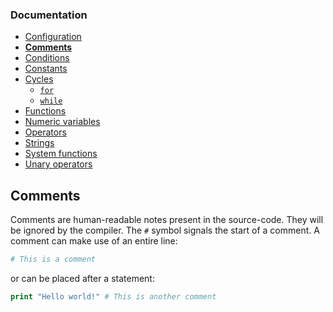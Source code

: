 ### Documentation
- [Configuration](/documentation/configuration.md)
- **[Comments](/documentation/comments.md)**
- [Conditions](/documentation/conditions.md)
- [Constants](/documentation/constants.md)
- [Cycles](/documentation/cycles.md)
  - [`for`](/documentation/cycles.md#for)
  - [`while`](/documentation/cycles.md#while)
- [Functions](/documentation/functions.md)
- [Numeric variables](/documentation/numeric-variables.md)
- [Operators](/documentation/operators.md)
- [Strings](/documentation/strings.md)
- [System functions](/documentation/system-functions.md)
- [Unary operators](/documentation/unary-operators.md)

## Comments
Comments are human-readable notes present in the source-code. They will be ignored by the compiler. The `#` symbol signals the start of a comment. A comment can make use of an entire line:
```php
# This is a comment
```
or can be placed after a statement:
```php
print "Hello world!" # This is another comment
```
